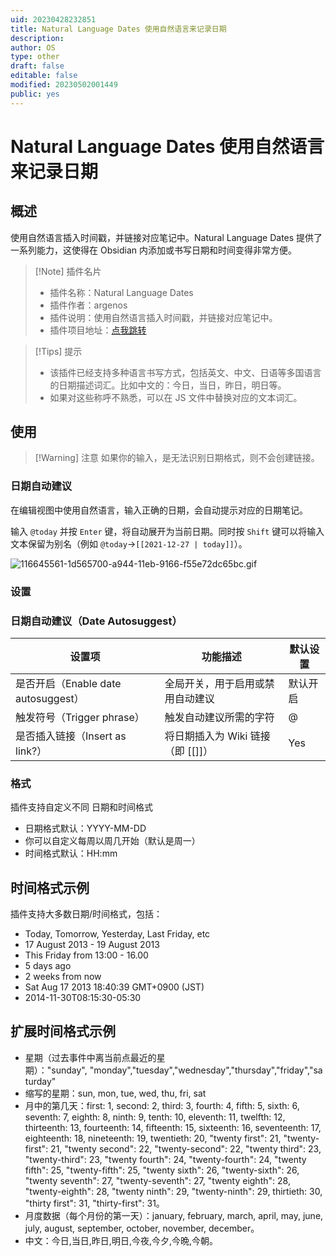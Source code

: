 ```yaml
---
uid: 20230428232851
title: Natural Language Dates 使用自然语言来记录日期
description: 
author: OS
type: other
draft: false
editable: false
modified: 20230502001449
public: yes
---
```


# Natural Language Dates 使用自然语言来记录日期

## 概述

使用自然语言插入时间戳，并链接对应笔记中。Natural Language Dates 提供了一系列能力，这使得在 Obsidian 内添加或书写日期和时间变得非常方便。

> [!Note] 插件名片
> - 插件名称：Natural Language Dates
> - 插件作者：argenos
> - 插件说明：使用自然语言插入时间戳，并链接对应笔记中。
> - 插件项目地址：[点我跳转](https://github.com/argenos/nldates-obsidian)

>[!Tips] 提示
>- 该插件已经支持多种语言书写方式，包括英文、中文、日语等多国语言的日期描述词汇。比如中文的：今日，当日，昨日，明日等。
>- 如果对这些称呼不熟悉，可以在 JS 文件中替换对应的文本词汇。

## 使用

>[!Warning] 注意
>如果你的输入，是无法识别日期格式，则不会创建链接。

### 日期自动建议

在编辑视图中使用自然语言，输入正确的日期，会自动提示对应的日期笔记。

输入 `@today` 并按 `Enter` 键，将自动展开为当前日期。同时按 `Shift` 键可以将输入文本保留为别名（例如 `@today`→`[[2021-12-27 | today]]`）。

![116645561-1d565700-a944-11eb-9166-f55e72dc65bc.gif](https://cdn.pkmer.cn/images/a7607c768ef450c1973411cf249a3aab_MD5.gif!pkmer)

### 设置

### 日期自动建议（Date Autosuggest）

| 设置项                              | 功能描述                             | 默认设置 |
| ----------------------------------- | ------------------------------------ | -------- |
| 是否开启（Enable date autosuggest） | 全局开关，用于启用或禁用自动建议     | 默认开启 |
| 触发符号（Trigger phrase）          | 触发自动建议所需的字符               | @        |
| 是否插入链接（Insert as link?）     | 将日期插入为 Wiki 链接（即 [[<date>]]） | Yes      |

### 格式

插件支持自定义不同 日期和时间格式

- 日期格式默认：YYYY-MM-DD
- 你可以自定义每周以周几开始（默认是周一）
- 时间格式默认：HH:mm

## 时间格式示例

插件支持大多数日期/时间格式，包括：

- Today, Tomorrow, Yesterday, Last Friday, etc
- 17 August 2013 - 19 August 2013
- This Friday from 13:00 - 16.00
- 5 days ago
- 2 weeks from now
- Sat Aug 17 2013 18:40:39 GMT+0900 (JST)
- 2014-11-30T08:15:30-05:30

## 扩展时间格式示例

- 星期（过去事件中离当前点最近的星期）："sunday", "monday","tuesday","wednesday","thursday","friday","saturday"
- 缩写的星期：sun, mon, tue, wed, thu, fri, sat
- 月中的第几天：first: 1, second: 2, third: 3, fourth: 4, fifth: 5, sixth: 6, seventh: 7, eighth: 8, ninth: 9, tenth: 10, eleventh: 11, twelfth: 12, thirteenth: 13, fourteenth: 14, fifteenth: 15, sixteenth: 16, seventeenth: 17, eighteenth: 18, nineteenth: 19, twentieth: 20, "twenty first": 21, "twenty-first": 21, "twenty second": 22, "twenty-second": 22, "twenty third": 23, "twenty-third": 23, "twenty fourth": 24, "twenty-fourth": 24, "twenty fifth": 25, "twenty-fifth": 25, "twenty sixth": 26, "twenty-sixth": 26, "twenty seventh": 27, "twenty-seventh": 27, "twenty eighth": 28, "twenty-eighth": 28, "twenty ninth": 29, "twenty-ninth": 29, thirtieth: 30, "thirty first": 31, "thirty-first": 31。
- 月度数据（每个月份的第一天）：january, february, march, april, may, june, july, august, september, october, november, december。
- 中文：今日,当日,昨日,明日,今夜,今夕,今晩,今朝。